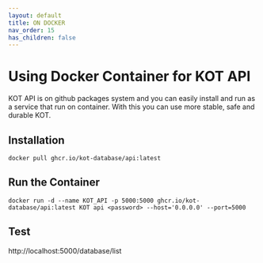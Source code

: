 ```yaml
---
layout: default
title: ON DOCKER
nav_order: 15
has_children: false
---
```


# Using Docker Container for KOT API

KOT API is on github packages system and you can easily install and run as a service that run on container. With this you can use more stable, safe and durable KOT.

## Installation
```console
docker pull ghcr.io/kot-database/api:latest
```

## Run the Container
```console 
docker run -d --name KOT_API -p 5000:5000 ghcr.io/kot-database/api:latest KOT api <password> --host='0.0.0.0' --port=5000
```

## Test
http://localhost:5000/database/list
